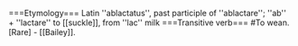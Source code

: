 ===Etymology===
Latin ''ablactatus'', past participle of ''ablactare''; ''ab'' + ''lactare'' to [[suckle]], from ''lac'' milk
===Transitive verb===
#To wean. [Rare] - [[Bailey]].